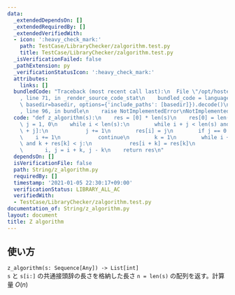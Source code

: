 ```yaml
---
data:
  _extendedDependsOn: []
  _extendedRequiredBy: []
  _extendedVerifiedWith:
  - icon: ':heavy_check_mark:'
    path: TestCase/LibraryChecker/zalgorithm.test.py
    title: TestCase/LibraryChecker/zalgorithm.test.py
  _isVerificationFailed: false
  _pathExtension: py
  _verificationStatusIcon: ':heavy_check_mark:'
  attributes:
    links: []
  bundledCode: "Traceback (most recent call last):\n  File \"/opt/hostedtoolcache/Python/3.9.7/x64/lib/python3.9/site-packages/onlinejudge_verify/documentation/build.py\"\
    , line 71, in _render_source_code_stat\n    bundled_code = language.bundle(stat.path,\
    \ basedir=basedir, options={'include_paths': [basedir]}).decode()\n  File \"/opt/hostedtoolcache/Python/3.9.7/x64/lib/python3.9/site-packages/onlinejudge_verify/languages/python.py\"\
    , line 96, in bundle\n    raise NotImplementedError\nNotImplementedError\n"
  code: "def z_algorithm(s):\n    res = [0] * len(s)\n    res[0] = len(s)\n    i,\
    \ j = 1, 0\n    while i < len(s):\n        while i + j < len(s) and s[j] == s[i\
    \ + j]:\n            j += 1\n        res[i] = j\n        if j == 0:\n        \
    \    i += 1\n            continue\n        k = 1\n        while i + k < len(s)\
    \ and k + res[k] < j:\n            res[i + k] = res[k]\n            k += 1\n \
    \       i, j = i + k, j - k\n    return res\n"
  dependsOn: []
  isVerificationFile: false
  path: String/z_algorithm.py
  requiredBy: []
  timestamp: '2021-01-05 22:30:17+09:00'
  verificationStatus: LIBRARY_ALL_AC
  verifiedWith:
  - TestCase/LibraryChecker/zalgorithm.test.py
documentation_of: String/z_algorithm.py
layout: document
title: Z algorithm
---
```

## 使い方
`z_algorithm(s: Sequence[Any]) -> List[int]`  
`s` と `s[i:]` の共通接頭辞の長さを格納した長さ `n = len(s)` の配列を返す。計算量 $O(n)$
